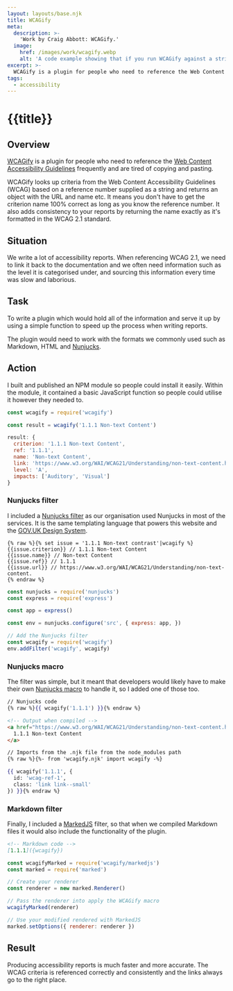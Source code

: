 ```yaml
---
layout: layouts/base.njk
title: WCAGify
meta:
  description: >-
    'Work by Craig Abbott: WCAGify.'
  image:
    href: /images/work/wcagify.webp
    alt: 'A code example showing that if you run WCAGify against a string representing a WCAG criteria such as 1.1.1 Non-text content, you get a return object which lists the criterion, reference, name, link, level and an array of impacts.'
excerpt: >-
  WCAGify is a plugin for people who need to reference the Web Content Accessibility Guidelines frequently and are tired of copying and pasting.
tags:
  - accessibility
---
```


# {{title}}

## Overview

[WCAGify](https://www.npmjs.com/package/wcagify) is a plugin for people who need to reference the [Web Content Accessibility Guidelines](https://www.w3.org/TR/WCAG21/) frequently and are tired of copying and pasting.

WCAGify looks up criteria from the Web Content Accessibility Guidelines (WCAG) based on a reference number supplied as a string and returns an object with the URL and name etc. It means you don't have to get the criterion name 100% correct as long as you know the reference number. It also adds consistency to your reports by returning the name exactly as it's formatted in the WCAG 2.1 standard.

## Situation

We write a lot of accessibility reports. When referencing WCAG 2.1, we need to link it back to the documentation and we often need information such as the level it is categorised under, and sourcing this information every time was slow and laborious.

## Task

To write a plugin which would hold all of the information and serve it up by using a simple function to speed up the process when writing reports.

The plugin would need to work with the formats we commonly used such as Markdown, HTML and [Nunjucks](https://mozilla.github.io/nunjucks/).

## Action

I built and published an NPM module so people could install it easily. Within the module, it contained a basic JavaScript function so people could utilise it however they needed to.

```javascript
const wcagify = require('wcagify')

const result = wcagify('1.1.1 Non-text Content')

result: {
  criterion: '1.1.1 Non-text Content',
  ref: '1.1.1',
  name: 'Non-text Content',
  link: 'https://www.w3.org/WAI/WCAG21/Understanding/non-text-content.html',
  level: 'A',
  impacts: ['Auditory', 'Visual']
}
```

### Nunjucks filter

I included a [Nunjucks filter](https://mozilla.github.io/nunjucks/templating.html#filters) as our organisation used Nunjucks in most of the services. It is the same templating language that powers this website and the [GOV.UK Design System](https://design-system.service.gov.uk).

```Handlebars
{% raw %}{% set issue = '1.1.1 Non-text contrast'|wcagify %}
{{issue.criterion}} // 1.1.1 Non-text Content
{{issue.name}} // Non-text Content
{{issue.ref}} // 1.1.1
{{issue.url}} // https://www.w3.org/WAI/WCAG21/Understanding/non-text-content.
{% endraw %}
```
```javascript
const nunjucks = require('nunjucks')
const express = require('express')

const app = express()

const env = nunjucks.configure('src', { express: app, })

// Add the Nunjucks filter
const wcagify = require('wcagify')
env.addFilter('wcagify', wcagify)
```

### Nunjucks macro

The filter was simple, but it meant that developers would likely have to make their own [Nunjucks macro](https://mozilla.github.io/nunjucks/templating.html#macro) to handle it, so I added one of those too.

```handlebars
// Nunjucks code
{% raw %}{{ wcagify('1.1.1') }}{% endraw %}
```
```html
<!-- Output when compiled -->
<a href="https://www.w3.org/WAI/WCAG21/Understanding/non-text-content.html">
  1.1.1 Non-text Content
</a>
```
```handlebars
// Imports from the .njk file from the node_modules path
{% raw %}{%- from 'wcagify.njk' import wcagify -%}

{{ wcagify('1.1.1', {
  id: 'wcag-ref-1',
  class: 'link link--small'
}) }}{% endraw %}
```

### Markdown filter

Finally, I included a [MarkedJS](https://marked.js.org/) filter, so that when we compiled Markdown files it would also include the functionality of the plugin.

```markdown
<!-- Markdown code -->
[1.1.1]({wcagify})
```
```javascript
const wcagifyMarked = require('wcagify/markedjs')
const marked = require('marked')

// Create your renderer
const renderer = new marked.Renderer()

// Pass the renderer into apply the WCAGify macro
wcagifyMarked(renderer)

// Use your modified rendered with MarkedJS
marked.setOptions({ renderer: renderer })
```

## Result

Producing accessibility reports is much faster and more accurate. The WCAG criteria is referenced correctly and consistently and the links always go to the right place.
